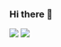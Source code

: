 <link rel="stylesheet" href="main\README.css">


### Hi there 👋
<img src="https://github-readme-stats.vercel.app/api?username=aman-mohammed-max&&show_icons=true&title_color=ffffff&icon_color=bb2acf&text_color=daf7dc&bg_color=151515&hide_border=true">

<img src="https://github-readme-stats.vercel.app/api/top-langs/?username=aman-mohammed-max&layout=compact&show_icons=true&title_color=ffffff&icon_color=bb2acf&text_color=daf7dc&bg_color=151515&hide_border=true">
